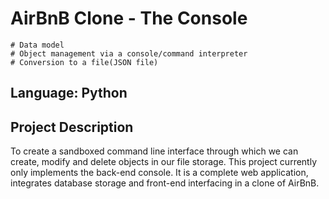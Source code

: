 # AirBnB Clone - The Console
``` 
# Data model
# Object management via a console/command interpreter
# Conversion to a file(JSON file)
```

## Language: Python

## Project Description
To create a sandboxed command line interface through which we can create, modify and delete objects in our file storage. This project currently only implements the back-end console. It is a complete web application, integrates database storage and front-end interfacing in a clone of AirBnB. 
